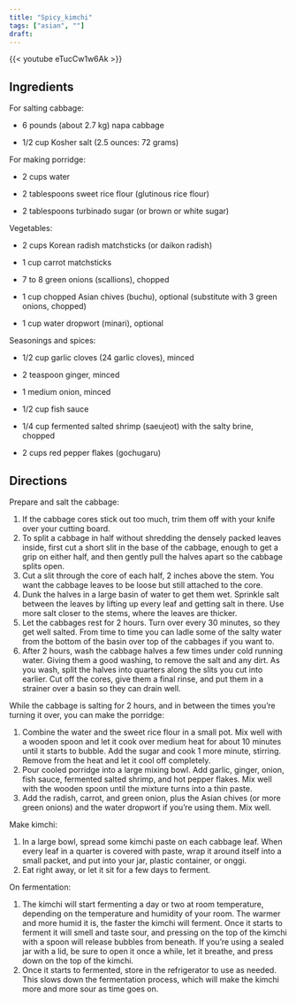 ```yaml
---
title: "Spicy_kimchi"
tags: ["asian", ""]
draft:
---
```


{{< youtube eTucCw1w6Ak  >}}

## Ingredients

For salting cabbage:

-   6 pounds (about 2.7 kg) napa cabbage

-   1/2 cup Kosher salt (2.5 ounces: 72 grams)

For making porridge:

-   2 cups water

-   2 tablespoons sweet rice flour (glutinous rice flour)

-   2 tablespoons turbinado sugar (or brown or white sugar)

Vegetables:

-   2 cups Korean radish matchsticks (or daikon radish)

-   1 cup carrot matchsticks

-   7 to 8 green onions (scallions), chopped

-   1 cup chopped Asian chives (buchu), optional (substitute with 3 green onions, chopped)

-   1 cup water dropwort (minari), optional

Seasonings and spices:

-   1/2 cup garlic cloves (24 garlic cloves), minced

-   2 teaspoon ginger, minced

-   1 medium onion, minced

-   1/2 cup fish sauce

-   1/4 cup fermented salted shrimp (saeujeot) with the salty brine, chopped

-   2 cups red pepper flakes (gochugaru)


## Directions

Prepare and salt the cabbage:

1. If the cabbage cores stick out too much, trim them off with your knife over your cutting board.
2. To split a cabbage in half without shredding the densely packed leaves inside, first cut a short slit in the base of the cabbage, enough to get a grip on either half, and then gently pull the halves apart so the cabbage splits open.
3. Cut a slit through the core of each half, 2 inches above the stem. You want the cabbage leaves to be loose but still attached to the core.
4. Dunk the halves in a large basin of water to get them wet. Sprinkle salt between the leaves by lifting up every leaf and getting salt in there. Use more salt closer to the stems, where the leaves are thicker.
5. Let the cabbages rest for 2 hours. Turn over every 30 minutes, so they get well salted. From time to time you can ladle some of the salty water from the bottom of the basin over top of the cabbages if you want to.
6. After 2 hours, wash the cabbage halves a few times under cold running water. Giving them a good washing, to remove the salt and any dirt. As you wash, split the halves into quarters along the slits you cut into earlier. Cut off the cores, give them a final rinse, and put them in a strainer over a basin so they can drain well.

While the cabbage is salting for 2 hours, and in between the times you’re turning it over, you can make the porridge:

1. Combine the water and the sweet rice flour in a small pot. Mix well with a wooden spoon and let it cook over medium heat for about 10 minutes until it starts to bubble. Add the sugar and cook 1 more minute, stirring. Remove from the heat and let it cool off completely.
2. Pour cooled porridge into a large mixing bowl. Add garlic, ginger, onion, fish sauce, fermented salted shrimp, and hot pepper flakes. Mix well with the wooden spoon until the mixture turns into a thin paste.
3. Add the radish, carrot, and green onion, plus the Asian chives (or more green onions) and the water dropwort if you’re using them. Mix well.

Make kimchi:

1. In a large bowl, spread some kimchi paste on each cabbage leaf. When every leaf in a quarter is covered with paste, wrap it around itself into a small packet, and put into your jar, plastic container, or onggi.
2. Eat right away, or let it sit for a few days to ferment.

On fermentation:

1. The kimchi will start fermenting a day or two at room temperature, depending on the temperature and humidity of your room. The warmer and more humid it is, the faster the kimchi will ferment. Once it starts to ferment it will smell and taste sour, and pressing on the top of the kimchi with a spoon will release bubbles from beneath. If you’re using a sealed jar with a lid, be sure to open it once a while, let it breathe, and press down on the top of the kimchi.
2. Once it starts to fermented, store in the refrigerator to use as needed. This slows down the fermentation process, which will make the kimchi more and more sour as time goes on.